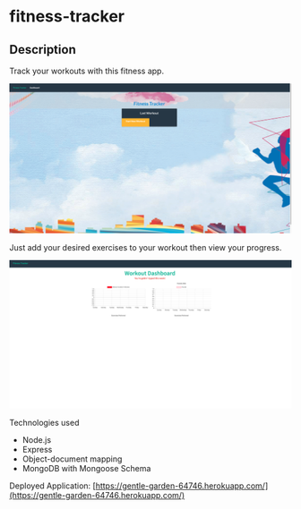 # fitness-tracker
## Description

Track your workouts with this fitness app. 

![Screen Shot](public/images/screen-shot.png)

Just add your desired exercises to your workout then view your progress. 

![Screen Shot](public/images/screen-shot2.png)

Technologies used
* Node.js
* Express
* Object-document mapping
* MongoDB with Mongoose Schema


Deployed Application: [https://gentle-garden-64746.herokuapp.com/](https://gentle-garden-64746.herokuapp.com/)
